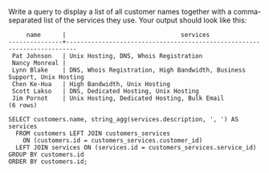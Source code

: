 Write a query to display a list of all customer names together with a comma-separated list of the services they use. Your output should look like this:
```
     name      |                                services
---------------+-------------------------------------------------------------------------
 Pat Johnson   | Unix Hosting, DNS, Whois Registration
 Nancy Monreal |
 Lynn Blake    | DNS, Whois Registration, High Bandwidth, Business Support, Unix Hosting
 Chen Ke-Hua   | High Bandwidth, Unix Hosting
 Scott Lakso   | DNS, Dedicated Hosting, Unix Hosting
 Jim Pornot    | Unix Hosting, Dedicated Hosting, Bulk Email
(6 rows)
```

```
SELECT customers.name, string_agg(services.description, ', ') AS services
  FROM customers LEFT JOIN customers_services 
    ON (customers.id = customers_services.customer_id)
  LEFT JOIN services ON (services.id = customers_services.service_id)
GROUP BY customers.id
ORDER BY customers.id;
```

